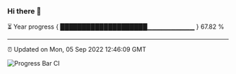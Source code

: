 ### Hi there 👋

⏳ Year progress { ████████████████████▁▁▁▁▁▁▁▁▁▁ } 67.82 %

---

⏰ Updated on Mon, 05 Sep 2022 12:46:09 GMT

![Progress Bar CI](https://github.com/ZhaoGui/ZhaoGui/workflows/Progress%20Bar%20CI/badge.svg)

